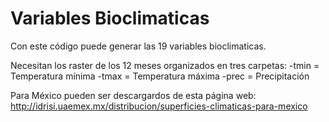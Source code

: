 # Variables Bioclimaticas

Con este código puede generar las 19 variables bioclimaticas. 

Necesitan los raster de los 12 meses organizados en tres carpetas:
-tmin = Temperatura mínima
-tmax = Temperatura máxima
-prec = Precipitación

Para México pueden ser descargardos de esta página web: http://idrisi.uaemex.mx/distribucion/superficies-climaticas-para-mexico
